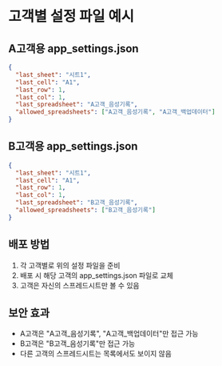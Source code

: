 # 고객별 설정 파일 예시

## A고객용 app_settings.json
```json
{
  "last_sheet": "시트1",
  "last_cell": "A1",
  "last_row": 1,
  "last_col": 1,
  "last_spreadsheet": "A고객_음성기록",
  "allowed_spreadsheets": ["A고객_음성기록", "A고객_백업데이터"]
}
```

## B고객용 app_settings.json
```json
{
  "last_sheet": "시트1",
  "last_cell": "A1",
  "last_row": 1,
  "last_col": 1,
  "last_spreadsheet": "B고객_음성기록",
  "allowed_spreadsheets": ["B고객_음성기록"]
}
```

## 배포 방법
1. 각 고객별로 위의 설정 파일을 준비
2. 배포 시 해당 고객의 app_settings.json 파일로 교체
3. 고객은 자신의 스프레드시트만 볼 수 있음

## 보안 효과
- A고객은 "A고객_음성기록", "A고객_백업데이터"만 접근 가능
- B고객은 "B고객_음성기록"만 접근 가능
- 다른 고객의 스프레드시트는 목록에서도 보이지 않음
